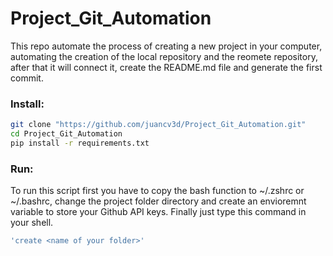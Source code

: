 # Project_Git_Automation
This repo automate the process of creating a new project in your computer, automating the creation of the local repository and the reomete repository, after that it will connect it, create the README.md file and generate the first commit. 
### Install: 
```bash
git clone "https://github.com/juancv3d/Project_Git_Automation.git"
cd Project_Git_Automation
pip install -r requirements.txt
```

### Run:
To run this script first you have to copy the bash function to ~/.zshrc or ~/.bashrc, change the project folder directory and create an envioremnt variable to store your Github API keys. Finally just type this command in your shell.

```bash
'create <name of your folder>'
```

